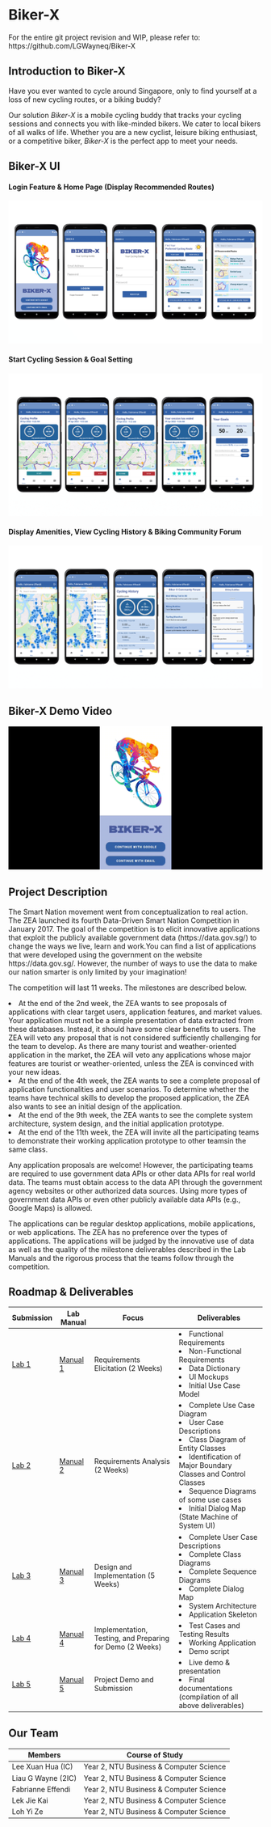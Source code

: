 # Biker-X
<p> For the entire git project revision and WIP, please refer to: https://github.com/LGWayneq/Biker-X </p>


## Introduction to Biker-X
<p> Have you ever wanted to cycle around Singapore, only to find yourself at a loss of new cycling routes, or a biking buddy? </p>
<p> Our solution <i> Biker-X </i> is a mobile cycling buddy that tracks your cycling sessions and connects you with like-minded bikers. We cater to local bikers of all walks of life. Whether you are a new cyclist, leisure biking enthusiast, or a competitive biker, <i> Biker-X </i> is the perfect app to meet your needs. </p>


## Biker-X UI
#### Login Feature & Home Page (Display Recommended Routes)
![Biker-X UI Page 1](/README%20Media/UI%20Prototype-1.png)
#### Start Cycling Session & Goal Setting
![Biker-X UI Page 2](/README%20Media/UI%20Prototype-2.png)
#### Display Amenities, View Cycling History & Biking Community Forum
![Biker-X UI Page 3](/README%20Media/UI%20Prototype-3.png)


## Biker-X Demo Video
[![Demo Video](/README%20Media/Biker-X%20Demo%20Video%20Thumbnail.png)](https://youtu.be/EaFyU4rrO8Q)


## Project Description
<p>
The Smart Nation movement went from conceptualization to real action. The ZEA launched its fourth Data-Driven Smart Nation Competition in January 2017. The goal of the competition is to elicit innovative applications that exploit the publicly available government data (https://data.gov.sg/) to change the ways we live, learn and work.You can find a list of applications that were developed using the government on the website https://data.gov.sg/. However, the number of ways to use the data to make our nation smarter is only limited by your imagination!
</p>

<p>
The competition will last 11 weeks. The milestones are described below.
</p>

<li> At the end of the 2nd week, the ZEA wants to see proposals of applications with clear target users, application features, and market values. Your application must not be a simple presentation of data extracted from these databases. Instead, it should
have some clear benefits to users. The ZEA will veto any proposal that is not considered sufficiently challenging for the team to develop. As there are many tourist and weather-oriented application in the market, the ZEA will veto any applications whose major features are tourist or weather-oriented, unless the ZEA is convinced with your new ideas. </li>

<li> At the end of the 4th week, the ZEA wants to see a complete proposal of application functionalities and user scenarios. To determine whether the teams have technical skills to develop the proposed application, the ZEA also wants to see an initial design of the application. </li>

<li> At the end of the 9th week, the ZEA wants to see the complete system architecture, system design, and the initial application prototype. </li>

<li> At the end of the 11th week, the ZEA will invite all the participating teams to demonstrate their working application prototype to other teamsin the same class. </li>

<p>
Any application proposals are welcome! However, the participating teams are required to use government data APIs or other data APIs for real world data. The teams must obtain access to the data API through the government agency websites or other authorized data 
sources. Using more types of government data APIs or even other publicly available data APIs (e.g., Google Maps) is allowed. 
</p>

<p>
The applications can be regular desktop applications, mobile applications, or web applications. The ZEA has no preference over the types of applications. The applications will be judged by the innovative use of data as well as the quality of the milestone deliverables described in the Lab Manuals and the rigorous process that the teams follow 
through the competition.
</p>


## Roadmap & Deliverables

| Submission | Lab Manual | Focus | Deliverables |
| ------ | ------ | ------ | ------ |
| [Lab 1](/Lab%201%20Submissions/) | [Manual 1](/Lab%20Manual/LabManual.Lab1.pdf) |Requirements Elicitation (2 Weeks) | <li> Functional Requirements </li> <li> Non-Functional Requirements </li> <li> Data Dictionary </li> <li> UI Mockups </li> <li> Initial Use Case Model </li>|
| [Lab 2](/Lab%202%20Submissions/) | [Manual 2](/Lab%20Manual/LabManual.Lab2.pdf) | Requirements Analysis (2 Weeks) | <li> Complete Use Case Diagram </li> <li> User Case Descriptions </li> <li> Class Diagram of Entity Classes </li> <li> Identification of Major Boundary Classes and Control Classes </li> <li> Sequence Diagrams of some use cases </li> <li> Initial Dialog Map (State Machine of System UI) </li> |
| [Lab 3](/Lab%203%20Submissions/) | [Manual 3](/Lab%20Manual/LabManual.Lab3.pdf) | Design and Implementation (5 Weeks) | <li>  Complete User Case Descriptions </li> <li>  Complete Class Diagrams </li> <li> Complete Sequence Diagrams </li> <li> Complete Dialog Map </li> <li> System Architecture </li> <li> Application Skeleton </li>  |
| [Lab 4](/Lab%204%20Submissions/) | [Manual 4](/Lab%20Manual/LabManual.Lab4.pdf) | Implementation, Testing, and Preparing for Demo (2 Weeks) | <li> Test Cases and Testing Results </li> <li> Working Application </li> <li> Demo script </li> |
| [Lab 5](/Lab%205%20Submissions/) | [Manual 5](/Lab%20Manual/LabManual.Lab5.pdf) | Project Demo and Submission | <li> Live demo & presentation</li> <li> Final documentations (compilation of all above deliverables) </li> |


## Our Team
| Members | Course of Study |
| ------ | ------ |
| Lee Xuan Hua (IC) | Year 2, NTU Business & Computer Science|
| Liau G Wayne (2IC) | Year 2, NTU Business & Computer Science|
| Fabrianne Effendi | Year 2, NTU Business & Computer Science|
| Lek Jie Kai | Year 2, NTU Business & Computer Science|
| Loh Yi Ze | Year 2, NTU Business & Computer Science|